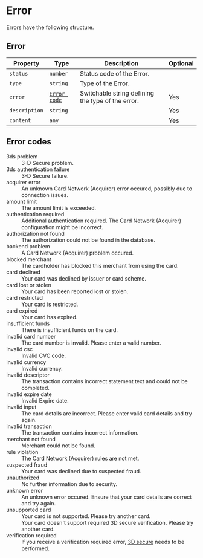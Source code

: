 # Error
Errors have the following structure.
## Error
| Property      | Type                         | Description                                       | Optional |
|---------------|------------------------------|---------------------------------------------------|----------|
| `status`      | `number`                     | Status code of the Error.                         |          |
| `type`        | `string`                     | Type of the Error.                                |          |
| `error`       | [`Error code`](#error-codes) | Switchable string defining the type of the error. | Yes      |
| `description` | `string`                     |                                                   | Yes      |
| `content`     | `any`                        |                                                   | Yes      |
## Error codes
<dl>
<dt>3ds problem</dt>
<dd>  3-D Secure problem.</dd>
<dt>3ds authentication failure</dt>
<dd>  3-D Secure failure.</dd>
<dt>acquirer error</dt>
<dd>  An unknown Card Network (Acquirer) error occured, possibly due to connection issues.</dd>
<dt>amount limit</dt>
<dd>  The amount limit is exceeded.</dd>
<dt>authentication required</dt>
<dd>  Additional authentication required. The Card Network (Acquirer) configuration might be incorrect.</dd>
<dt>authorization not found</dt>
<dd>  The authorization could not be found in the database.</dd>
<dt>backend problem</dt>
<dd>  A Card Network (Acquirer) problem occured.</dd>
<dt>blocked merchant</dt>
<dd>  The cardholder has blocked this merchant from using the card.</dd>
<dt>card declined</dt>
<dd>  Your card was declined by issuer or card scheme.</dd>
<dt>card lost or stolen</dt>
<dd>  Your card has been reported lost or stolen.</dd>
<dt>card restricted</dt>
<dd>  Your card is restricted.</dd>
<dt>card expired</dt>
<dd>  Your card has expired.</dd>
<dt>insufficient funds</dt>
<dd>  There is insufficient funds on the card.</dd>
<dt>invalid card number</dt>
<dd>  The card number is invalid. Please enter a valid number.</dd>
<dt>invalid csc</dt>
<dd>  Invalid CVC code.</dd>
<dt>invalid currency</dt>
<dd>  Invalid currency.</dd>
<dt>invalid descriptor</dt>
<dd>  The transaction contains incorrect statement text and could not be completed.</dd>
<dt>invalid expire date</dt>
<dd>  Invalid Expire date.</dd>
<dt>invalid input</dt>
<dd>  The card details are incorrect. Please enter valid card details and try again.</dd>
<dt>invalid transaction</dt>
<dd>  The transaction contains incorrect information.</dd>
<dt>merchant not found</dt>
<dd>  Merchant could not be found.</dd>
<dt>rule violation</dt>
<dd>  The Card Network (Acquirer) rules are not met.</dd>
<dt>suspected fraud</dt>
<dd>  Your card was declined due to suspected fraud.</dd>
<dt>unauthorized</dt>
<dd>  No further information due to security.</dd>
<dt>unknown error</dt>
<dd>  An unknown error occured. Ensure that your card details are correct and try again.</dd>
<dt>unsupported card</dt>
<dd>  Your card is not supported. Please try another card.</dd>
<dd>  Your card doesn't support required 3D secure verification. Please try another card.</dd>
<dt>verification required</dt>
<dd>  If you receive a verification required error, <a href=../3d-secure/introduction.html>3D secure</a> needs to be performed.</dd>
</dl>